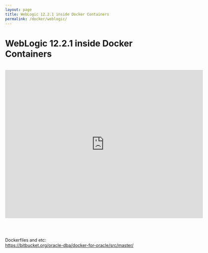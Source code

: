 ```yaml
---
layout: page
title: WebLogic 12.2.1 inside Docker Containers
permalink: /docker/weblogic/
---
```


# WebLogic 12.2.1 inside Docker Containers

<br/>

<div align="center">

<iframe width="640" height="480" src="https://www.youtube.com/embed/cgf8wzXnmb4" frameborder="0" allowfullscreen></iframe>

</div>

<br/><br/>

Dockerfiles and etc:  
https://bitbucket.org/oracle-dba/docker-for-oracle/src/master/